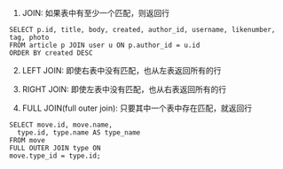 1. JOIN: 如果表中有至少一个匹配，则返回行

```
SELECT p.id, title, body, created, author_id, username, likenumber, tag, photo
FROM article p JOIN user u ON p.author_id = u.id
ORDER BY created DESC
```

2. LEFT JOIN: 即使右表中没有匹配，也从左表返回所有的行

3. RIGHT JOIN: 即使左表中没有匹配，也从右表返回所有的行

4. FULL JOIN(full outer join): 只要其中一个表中存在匹配，就返回行

```
SELECT move.id, move.name,
  type.id, type.name AS type_name
FROM move
FULL OUTER JOIN type ON
move.type_id = type.id;
```




